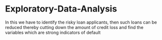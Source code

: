 # Exploratory-Data-Analysis
In this we have to identify the risky loan applicants, then such loans can be reduced thereby cutting down the amount of credit loss and find the variables which are strong indicators of default
